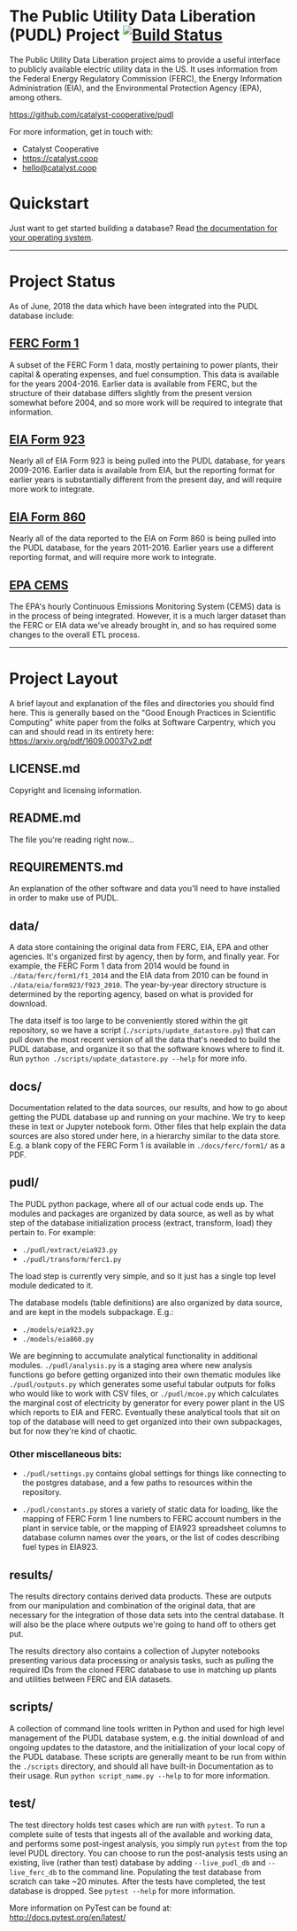 # The Public Utility Data Liberation (PUDL) Project [![Build Status](https://travis-ci.org/catalyst-cooperative/pudl.svg?branch=master)](https://travis-ci.org/catalyst-cooperative/pudl)

The Public Utility Data Liberation project aims to provide a useful interface
to publicly available electric utility data in the US.  It uses information
from the Federal Energy Regulatory Commission (FERC), the Energy Information
Administration (EIA), and the Environmental Protection Agency (EPA), among
others.

https://github.com/catalyst-cooperative/pudl

For more information, get in touch with:
 - Catalyst Cooperative
 - https://catalyst.coop
 - hello@catalyst.coop

# Quickstart
Just want to get started building a database? Read [the documentation for your
operating system](/docs).

---
# Project Status
As of June, 2018 the data which have been integrated into the PUDL database
include:

## [FERC Form 1](https://www.ferc.gov/docs-filing/forms/form-1/data.asp)
A subset of the FERC Form 1 data, mostly pertaining to power plants, their
capital & operating expenses, and fuel consumption. This data is available for
the years 2004-2016. Earlier data is available from FERC, but the structure of
their database differs slightly from the present version somewhat before 2004,
and so more work will be required to integrate that information.

## [EIA Form 923](https://www.eia.gov/electricity/data/eia923/)
Nearly all of EIA Form 923 is being pulled into the PUDL database, for years
2009-2016. Earlier data is available from EIA, but the reporting format for
earlier years is substantially different from the present day, and will require
more work to integrate.

## [EIA Form 860](https://www.eia.gov/electricity/data/eia860/)
Nearly all of the data reported to the EIA on Form 860 is being pulled into the
PUDL database, for the years 2011-2016. Earlier years use a different reporting
format, and will require more work to integrate.

## [EPA CEMS](https://ampd.epa.gov/ampd/)
The EPA's hourly Continuous Emissions Monitoring System (CEMS) data is in the
process of being integrated. However, it is a much larger dataset than the FERC
or EIA data we've already brought in, and so has required some changes to the
overall ETL process.

---
# Project Layout
A brief layout and explanation of the files and directories you should find
here.  This is generally based on the "Good Enough Practices in Scientific
Computing" white paper from the folks at Software Carpentry, which you can and
should read in its entirety here: https://arxiv.org/pdf/1609.00037v2.pdf

## LICENSE.md
Copyright and licensing information.

## README.md
The file you're reading right now...

## REQUIREMENTS.md
An explanation of the other software and data you'll need to have installed in
order to make use of PUDL.

## data/
A data store containing the original data from FERC, EIA, EPA and other
agencies. It's organized first by agency, then by form, and finally year. For
example, the FERC Form 1 data from 2014 would be found in
`./data/ferc/form1/f1_2014` and the EIA data from 2010 can be found in
`./data/eia/form923/f923_2010`. The year-by-year directory structure is
determined by the reporting agency, based on what is provided for download.

The data itself is too large to be conveniently stored within the git
repository, so we have a script (`./scripts/update_datastore.py`) that can pull
down the most recent version of all the data that's needed to build the PUDL
database, and organize it so that the software knows where to find it. Run
`python ./scripts/update_datastore.py --help` for more info.

## docs/
Documentation related to the data sources, our results, and how to go about
getting the PUDL database up and running on your machine. We try to keep these
in text or Jupyter notebook form. Other files that help explain the data
sources are also stored under here, in a hierarchy similar to the data store.
E.g. a blank copy of the FERC Form 1 is available in `./docs/ferc/form1/` as a
PDF.

## pudl/
The PUDL python package, where all of our actual code ends up. The modules and
packages are organized by data source, as well as by what step of the database
initialization process (extract, transform, load) they pertain to. For example:
 - `./pudl/extract/eia923.py`
 - `./pudl/transform/ferc1.py`

The load step is currently very simple, and so it just has a single top level
module dedicated to it.

The database models (table definitions) are also organized by data source, and
are kept in the models subpackage. E.g.:
 - `./models/eia923.py`
 - `./models/eia860.py`

We are beginning to accumulate analytical functionality in additional modules.
`./pudl/analysis.py` is a staging area where new analysis functions go before
getting organized into their own thematic modules like `./pudl/outputs.py`
which generates some useful tabular outputs for folks who would like to work
with CSV files, or `./pudl/mcoe.py` which calculates the marginal cost of
electricity by generator for every power plant in the US which reports to EIA
and FERC. Eventually these analytical tools that sit on top of the database
will need to get organized into their own subpackages, but for now they're kind
of chaotic.

### Other miscellaneous bits:
 - `./pudl/settings.py` contains global settings for things like connecting to
   the postgres database, and a few paths to resources within the repository.

 - `./pudl/constants.py` stores a variety of static data for loading, like the
   mapping of FERC Form 1 line numbers to FERC account numbers in the plant in
   service table, or the mapping of EIA923 spreadsheet columns to database
   column names over the years, or the list of codes describing fuel types in
   EIA923.

## results/
The results directory contains derived data products. These are outputs from
our manipulation and combination of the original data, that are necessary for
the integration of those data sets into the central database. It will also be
the place where outputs we're going to hand off to others get put.

The results directory also contains a collection of Jupyter notebooks
presenting various data processing or analysis tasks, such as pulling the
required IDs from the cloned FERC database to use in matching up plants and
utilities between FERC and EIA datasets.

## scripts/
A collection of command line tools written in Python and used for high level
management of the PUDL database system, e.g. the initial download of and
ongoing updates to the datastore, and the initialization of your local copy of
the PUDL database.  These scripts are generally meant to be run from within the
`./scripts` directory, and should all have built-in Documentation as to their
usage. Run `python script_name.py --help` to for more information.

## test/
The test directory holds test cases which are run with `pytest`. To run a
complete suite of tests that ingests all of the available and working data, and
performs some post-ingest analysis, you simply run `pytest` from the top level
PUDL directory. You can choose to run the post-analysis tests using an
existing, live (rather than test) database by adding `--live_pudl_db` and
`--live_ferc_db` to the command line. Populating the test database from scratch
can take ~20 minutes. After the tests have completed, the test database is
dropped. See `pytest --help` for more information.

More information on PyTest can be found at: http://docs.pytest.org/en/latest/
